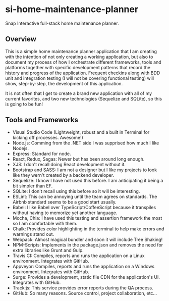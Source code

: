 # si-home-maintenance-planner

Snap Interactive full-stack home maintenance planner.

## Overview

This is a simple home maintenance planner application that I am creating with the intention
of not only creating a working application, but also to document my process of how I orchestrate
different frameworks, tools and platforms together with specific development patterns that record 
the history and progress of the application. Frequent checkins along with BDD unit and integration 
testing (I will not be covering functional testing) will show, step-by-step, the development of this
application.    

It is not often that I get to create a brand new application with all of my current favorites, and two new 
technologies (Sequelize and SQLite), so this is going to be fun!

## Tools and Frameworks
- Visual Studio Code (Lightweight, robust and a built in Terminal for kicking off processes. Awesome!)
- Node.js: Comming from the .NET side I was supprised how much I like Nodejs.
- Express: Standard for node.
- React, Redux, Sagas: Newer but has been around long enough.
- XJS: I don't recall doing React development without it.
- Bootstrap and SASS: I am not a designer but I like my projects to look like they wern't created by a backend developer.
- Sequelize: I know I have not used this before. I am anticipating it being a bit simpler than EF.
- SQLite: I don't recall using this before so it will be interesting.
- ESLint: This can be annoying until the team agrees on standards. The Airbnb standard seems to be a good start usually.
- Babel: I like Babel over TypeScript/CoffeeScript because it transpiles without having to memorize yet another language.
- Mocha, Chia: I have used this testing and assertion framework the most so I am comfortable with them.
- Chalk: Provides color highlighting in the terminal to help make errors and warnings stand out.
- Webpack: Almost magical bundler and soon it will include Tree Shaking!
- NPM-Scripts: Implements in the package.json and removes the need for extra libraries like Grunt and Gulp.
- Travis CI: Compiles, reports and runs the application on a Linux environment. Integrates with GitHub. 
- Appveyor: Compiles, reports and runs the application on a Windows environment. Integrates with GitHub.
- Surge: Provides a development, static file CDN for the application's UI. Integrates with GitHub. 
- Track:js: This service provides error reports during the QA process.
- GitHub: So many reasons. Source control, project collaboration, etc...  